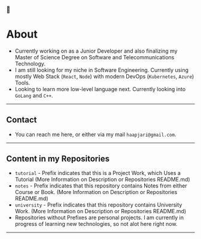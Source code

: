 ### 👋

# About 

- Currently working on as a Junior Developer and also finalizing my Master of Science Degree on Software and Telecommunications Technology.
- I am still looking for my niche in Software Engineering. Currently using mostly Web Stack (`React`, `Node`) with modern DevOps (`Kubernetes`, `Azure`) Tools.
- Looking to learn more low-level language next. Currently looking into `GoLang` and `C++`.

---

## Contact

- You can reach me here, or either via my mail `haapjari@gmail.com`.

---

## Content in my Repositories

- `tutorial` - Prefix indicates that this is a Project Work, which Uses a Tutorial (More Information on Description or Repositories README.md)
- `notes` - Prefix indicates that this repository contains Notes from either Course or Book. (More Information on Description or Repositories README.md)
- `university` - Prefix indicates that this repository contains University Work. (More Information on Description or Repositories README.md)
- Repositories without Prefixes are personal projects. I am currently in progress of learning new technologies, so not alot here right now.

---